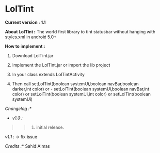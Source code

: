 # LolTint


**Current version : 1.1**

**About LolTint :**
The world first library to tint statusbar without hanging with styles.xml in android 5.0+

**How to implement :**

1. Download LolTint.jar
2. Implement the LolTint.jar or import the lib project
    
3. In your class extends LolTintActivity
4. Then call setLolTint(boolean systemUi,boolean navBar,boolean darker,int color) or -
setLolTint(boolean systemUi,boolean navBar,int color) or setLolTint(boolean systemUi,int color) or
setLolTint(boolean systemUi)

*Changelog :**
- *v1.0 :*

 >>1. initial release.
 
 *v1.1 :*
 -> fix issue
 
 *Credits :**
 Sahid Almas
